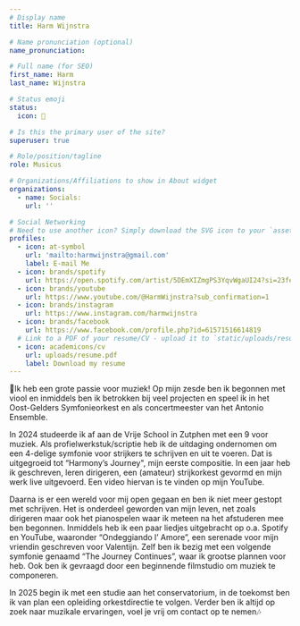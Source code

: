 ```yaml
---
# Display name
title: Harm Wijnstra

# Name pronunciation (optional)
name_pronunciation:

# Full name (for SEO)
first_name: Harm
last_name: Wijnstra

# Status emoji
status:
  icon: 🎵

# Is this the primary user of the site?
superuser: true

# Role/position/tagline
role: Musicus

# Organizations/Affiliations to show in About widget
organizations:
  - name: Socials:
    url: ''

# Social Networking
# Need to use another icon? Simply download the SVG icon to your `assets/media/icons/` folder.
profiles:
  - icon: at-symbol
    url: 'mailto:harmwijnstra@gmail.com'
    label: E-mail Me
  - icon: brands/spotify
    url: https://open.spotify.com/artist/5DEmXIZmgPS3YqvWgaUI24?si=23fef78edfe545dd
  - icon: brands/youtube
    url: https://www.youtube.com/@HarmWijnstra?sub_confirmation=1
  - icon: brands/instagram
    url: https://www.instagram.com/harmwijnstra
  - icon: brands/facebook
    url: https://www.facebook.com/profile.php?id=61571516614819
  # Link to a PDF of your resume/CV - upload it to `static/uploads/resume.pdf`
  - icon: academicons/cv
    url: uploads/resume.pdf
    label: Download my resume
---
```


🎵Ik heb een grote passie voor muziek! Op mijn zesde ben ik begonnen met viool en inmiddels ben ik betrokken bij veel projecten en speel ik in het Oost-Gelders Symfonieorkest en als concertmeester van het Antonio Ensemble.

In 2024 studeerde ik af aan de Vrije School in Zutphen met een 9 voor muziek. Als profielwerkstuk/scriptie heb ik de uitdaging ondernomen om een 4-delige symfonie voor strijkers te schrijven en uit te voeren. Dat is uitgegroeid tot “Harmony’s Journey", mijn eerste compositie. In een jaar heb ik geschreven, leren dirigeren, een (amateur) strijkorkest gevormd en mijn werk live uitgevoerd. Een video hiervan is te vinden op mijn YouTube.

Daarna is er een wereld voor mij open gegaan en ben ik niet meer gestopt met schrijven. Het is onderdeel geworden van mijn leven, net zoals dirigeren maar ook het pianospelen waar ik meteen na het afstuderen mee ben begonnen. Inmiddels heb ik een paar liedjes uitgebracht op o.a. Spotify en YouTube, waaronder “Ondeggiando l’ Amore”, een serenade voor mijn vriendin geschreven voor Valentijn. Zelf ben ik bezig met een volgende symfonie genaamd “The Journey Continues”, waar ik grootse plannen voor heb. Ook ben ik gevraagd door een beginnende filmstudio om muziek te componeren.

In 2025 begin ik met een studie aan het conservatorium, in de toekomst ben ik van plan een opleiding orkestdirectie te volgen. Verder ben ik altijd op zoek naar muzikale ervaringen, voel je vrij om contact op te nemen🎶
